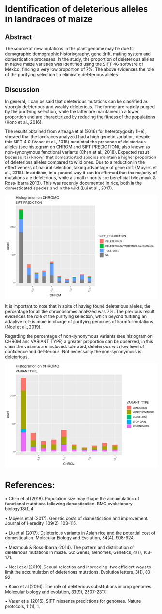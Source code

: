 # Identification of deleterious alleles in landraces of maize

## Abstract

The source of new mutations in the plant
genome may be due to demographic demographic
historiography, gene drift, mating system
and domestication processes.
In the study, the proportion of deleterious alleles
in native maize varieties was identified using the SIFT 4G software
of Mexico, finding a very low proportion of 7%.
The above evidences the role of the purifying selection t
o eliminate deleterious alleles.

## Discussion
In general, it can be said that deleterious mutations
can be classified as strongly deleterious and weakly deleterious.
The former are rapidly purged by the purifying selection,
while the latter are maintained in a lower proportion and
are characterized by reducing the fitness
of the populations (Kono et al., 2016).

The results obtained from Arteaga et al (2016)
for heterozygosity (He), showed that the landraces
analyzed had a high genetic variation,
despite this SIFT 4 G (Vaser et al., 2015)
predicted the presence of deleterious alleles
 (see histogram on CHROM and SIFT PREDICTION),
also known as non-synonymous functional variants (Chen et al., 2018).
Expected result because it is known that domesticated
species maintain a higher proportion of deleterious
alleles compared to wild ones. Due to a reduction
in the effectiveness of natural selection,
taking advantage of gene drift (Moyers et al., 2018).
In addition, in a general way it can be affirmed that
the majority of mutations are deleterious,
while a small minority are beneficial (Mezmouk & Ross-Ibarra 2013).
This was recently documented in rice,
both in the domesticated species and in the wild (Lui et al., 2017).

!["CHROM and SIFT PREDICTION"](https://github.com/Duhyadi/Tareas_BioinfRepro2019_DOG/blob/master/ProyectoUnidad5_DOG/Figures/SIFT_Prediction.png)

It is important to note that in spite
of having found deleterious alleles,
the percentage for all the chromosomes
analyzed was 7%. The previous result
evidences the role of the purifying selection,
which beyond fulfilling an adaptive
role is more in charge of purifying
genomes of harmful mutations (Noel et al., 2019).

Regarding the percentage of
non-synonymous variants
(see histogram on CHROM and VARIANT TYPE)
a greater proportion can be observed,
in this class the variants are included: tolerated,
deleterious with low level of confidence and deleterious.
Not necessarily the non-synonymous is deleterious.

!["CHROM and VARIANT TYPE"](https://github.com/Duhyadi/Tareas_BioinfRepro2019_DOG/blob/master/ProyectoUnidad5_DOG/Figures/Variant_type.png)

# References:

• Chen et al (2018). Population size may shape the accumulation of functional mutations following domestication. BMC evolutionary biology,18(1),4.

• Moyers et al (2017). Genetic costs of domestication and improvement. Journal of Heredity, 109(2), 103-116.

• Liu et al (2017). Deleterious variants in Asian rice and the potential cost of domestication. Molecular Biology and Evolution, 34(4), 908-924.

• Mezmouk & Ross-Ibarra (2014). The pattern and distribution of deleterious mutations in maize. G3: Genes, Genomes, Genetics, 4(1), 163-171.

• Noel et al (2019). Sexual selection and inbreeding: two efficient ways to limit the accumulation of deleterious mutations. Evolution letters, 3(1), 80-92.

• Kono et al (2016). The role of deleterious substitutions in crop genomes. Molecular biology and evolution, 33(9), 2307-2317.

• Vaser et al (2016). SIFT missense predictions for genomes. Nature protocols, 11(1), 1.
